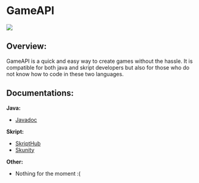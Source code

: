 # GameAPI

![](https://travis-ci.com/AlexLew95/GameAPI.svg?branch=master)

## Overview:

GameAPI is a quick and easy way to create games without the hassle. It is compatible for both java and skript developers but also for those who do not know how to code in these two languages.

## Documentations:

**__Java:__**

 - [Javadoc](https://alexlew95.github.io/GameAPI/javadoc/)

**__Skript:__**

 - [SkriptHub](https://github.com/AlexLew95/GameAPI/wiki)
 - [Skunity](https://github.com/AlexLew95/GameAPI/wiki)
 
**__Other:__**

 - Nothing for the moment :(
